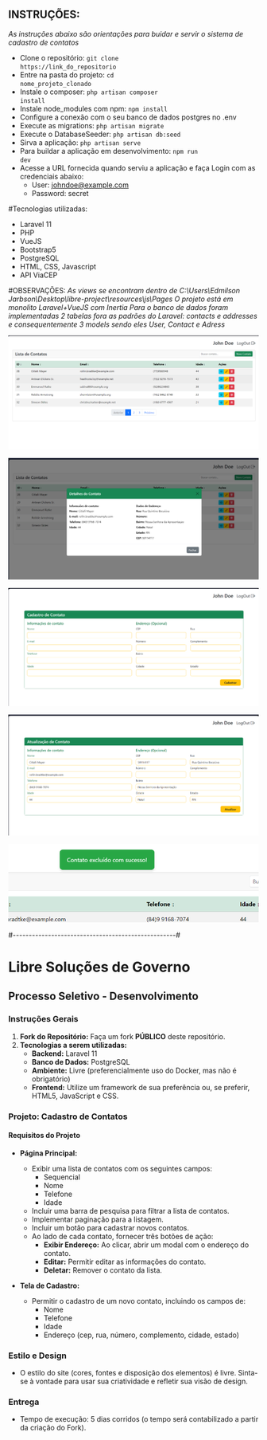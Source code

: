 ## INSTRUÇÕES:
*As instruções abaixo são orientações para buidar e servir o sistema de cadastro de contatos*

 - Clone o repositório: <code>git clone https://link_do_repositorio</code><br>
 - Entre na pasta do projeto: <code>cd nome_projeto_clonado</code><br>
 - Instale o composer: <code>php artisan composer install</code><br>
 - Instale node_modules com npm: <code>npm install</code><br>
 - Configure a conexão com o seu banco de dados postgres no .env
 - Execute as migrations: <code>php artisan migrate</code><br>
 - Execute o DatabaseSeeder: <code>php artisan db:seed</code><br>
 - Sirva a aplicação: <code>php artisan serve</code><br>
 - Para buildar a aplicação em desenvolvimento: <code>npm run dev</code><br>
 - Acesse a URL fornecida quando serviu a aplicação e faça Login com as credenciais abaixo:<br>
   - User: johndoe@example.com<br>
   - Password: secret<br>

#Tecnologias utilizadas:
 - Laravel 11
 - PHP
 - VueJS
 - Bootstrap5
 - PostgreSQL
 - HTML, CSS, Javascript
 - API ViaCEP

#OBSERVAÇÕES:
*As views se encontram dentro de C:\Users\Edmilson Jarbson\Desktop\libre-project\resources\js\Pages*
*O projeto está em monolito Laravel+VueJS com Inertia*
*Para o banco de dados foram implementadas 2 tabelas fora as padrões do Laravel: contacts e addresses e consequentemente 3 models sendo eles User, Contact e Adress*

![alt text](image.png)

![alt text](image-1.png)

![alt text](image-2.png)

![alt text](image-3.png)

![alt text](image-4.png)

#---------------------------------------------------#<br>

# Libre Soluções de Governo
## Processo Seletivo - Desenvolvimento

### Instruções Gerais

1. **Fork do Repositório:** Faça um fork **PÚBLICO** deste repositório.
2. **Tecnologias a serem utilizadas:**
   - **Backend:** Laravel 11
   - **Banco de Dados:** PostgreSQL
   - **Ambiente:** Livre (preferencialmente uso do Docker, mas não é obrigatório)
   - **Frontend:** Utilize um framework de sua preferência ou, se preferir, HTML5, JavaScript e CSS.

### Projeto: Cadastro de Contatos

#### Requisitos do Projeto

- **Página Principal:**
  - Exibir uma lista de contatos com os seguintes campos:
    - Sequencial
    - Nome
    - Telefone
    - Idade
  - Incluir uma barra de pesquisa para filtrar a lista de contatos.
  - Implementar paginação para a listagem.
  - Incluir um botão para cadastrar novos contatos.
  - Ao lado de cada contato, fornecer três botões de ação:
    - **Exibir Endereço:** Ao clicar, abrir um modal com o endereço do contato.
    - **Editar:** Permitir editar as informações do contato.
    - **Deletar:** Remover o contato da lista.

- **Tela de Cadastro:**
  - Permitir o cadastro de um novo contato, incluindo os campos de:
    - Nome
    - Telefone
    - Idade
    - Endereço (cep, rua, número, complemento, cidade, estado)

### Estilo e Design

- O estilo do site (cores, fontes e disposição dos elementos) é livre. Sinta-se à vontade para usar sua criatividade e refletir sua visão de design.

### Entrega

- Tempo de execução: 5 dias corridos (o tempo será contabilizado a partir da criação do Fork).
